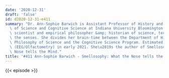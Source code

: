 ```yaml
---
date: '2020-12-31'
draft: 'false'
id: d2020-12-31-e411
summary: "Dr. Ann-Sophie Barwich is Assistant Professor of History and Philosophy\
  \ of Science and Cognitive Science at Indiana University Bloomington. She is a cognitive\
  \ scientist and empirical philosopher &amp; historian of science, technology, and\
  \ the senses. She divides her brain-time between the Department of History &amp;\
  \ Philosophy of Science and the Cognitive Science Program. Estimated begin of lab\
  \ (EEG/Olfactometry) in early 2021. She\u2019s the author of Smellosophy: What the\
  \ Nose tells the Mind."
title: '#411 Ann-Sophie Barwich - Smellosophy: What the Nose tells the Mind'
---
```

{{< episode >}}
